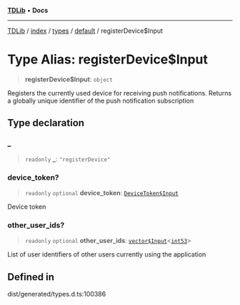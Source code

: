 [**TDLib**](../../../../../../README.md) • **Docs**

***

[TDLib](../../../../../../modules.md) / [index](../../../../../README.md) / [types](../../../README.md) / [default](../README.md) / registerDevice$Input

# Type Alias: registerDevice$Input

> **registerDevice$Input**: `object`

Registers the currently used device for receiving push notifications. Returns a globally unique identifier of the push notification subscription

## Type declaration

### \_

> `readonly` **\_**: `"registerDevice"`

### device\_token?

> `readonly` `optional` **device\_token**: [`DeviceToken$Input`](DeviceToken$Input.md)

Device token

### other\_user\_ids?

> `readonly` `optional` **other\_user\_ids**: [`vector$Input`](vector$Input.md)\<[`int53`](int53.md)\>

List of user identifiers of other users currently using the application

## Defined in

dist/generated/types.d.ts:100386
